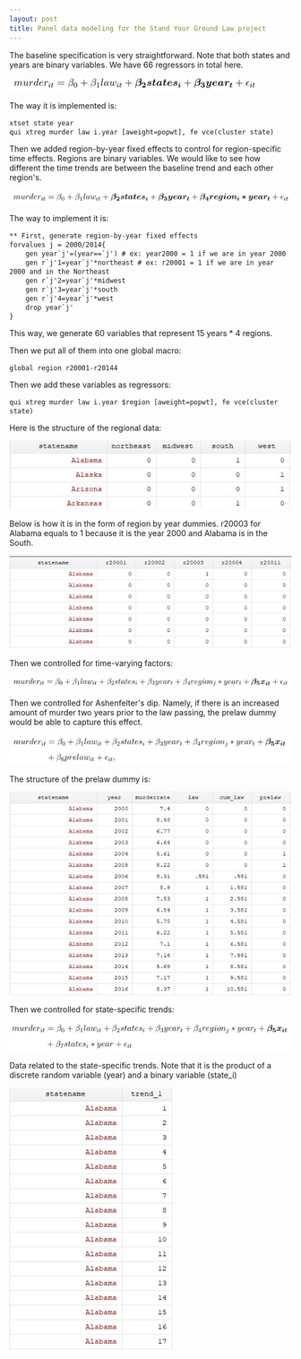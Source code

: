 ```yaml
---
layout: post
title: Panel data modeling for the Stand Your Ground Law project
---
```


The baseline specification is very straightforward. Note that both states and years are binary variables. We have 66 regressors in total here.

![Baseline specification](/images/baseline.jpg "Baseline specification")

The way it is implemented is:

```
xtset state year
qui xtreg murder law i.year [aweight=popwt], fe vce(cluster state)
```

Then we added region-by-year fixed effects to control for region-specific time effects. Regions are binary variables. We would like to see how different the time trends are between the baseline trend and each other region's.

![Regional trends](/images/region.jpg "Regional trends")

The way to implement it is:

```
** First, generate region-by-year fixed effects
forvalues j = 2000/2014{
	gen year`j'=(year==`j') # ex: year2000 = 1 if we are in year 2000
	gen r`j'1=year`j'*northeast # ex: r20001 = 1 if we are in year 2000 and in the Northeast
	gen r`j'2=year`j'*midwest
	gen r`j'3=year`j'*south
	gen r`j'4=year`j'*west
	drop year`j'
}
```

This way, we generate 60 variables that represent 15 years * 4 regions.

Then we put all of them into one global macro:
```
global region r20001-r20144
```

Then we add these variables as regressors:
```
qui xtreg murder law i.year $region [aweight=popwt], fe vce(cluster state)
```

Here is the structure of the regional data:

![Regional data](/images/region_data.jpg "Regional data")

Below is how it is in the form of region by year dummies. r20003 for Alabama equals to 1 because it is the year 2000 and Alabama is in the South.

![Region by Year Dummies](/images/region_year_dummies.jpg "Region by Year Dummies")

Then we controlled for time-varying factors:

![Time-varying Factors](/images/time_varying.jpg "Time-varying Factors")

Then we controlled for Ashenfelter's dip. Namely, if there is an increased amount of murder two years prior to the law passing, the prelaw dummy would be able to capture this effect.

![Controlling for Ashenfelter's Dip](/images/prelaw.jpg "Controlling for Ashenfelter's Dip")

The structure of the prelaw dummy is:

![Controlling for Ashenfelter's Dip - Data](/images/prelaw_data.jpg "Controlling for Ashenfelter's Dip - Data")

Then we controlled for state-specific trends:

![Controlling for state-specific trends](/images/state_trend.jpg "Controlling for state-specific trends")

Data related to the state-specific trends. Note that it is the product of a discrete random variable (year) and a binary variable (state_i)

![Controlling for state-specific trends - Data](/images/state_trend_data.jpg "Controlling for state-specific trends - Data")

